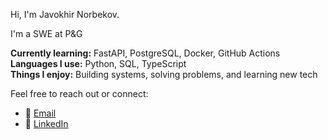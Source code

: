 Hi, I'm Javokhir Norbekov.

I'm a SWE at P&G

**Currently learning:** FastAPI, PostgreSQL, Docker, GitHub Actions  
**Languages I use:** Python, SQL, TypeScript  
**Things I enjoy:** Building systems, solving problems, and learning new tech

Feel free to reach out or connect:

- 📧 [Email](mailto:rezuonyx@gmail.com)  
- 🔗 [LinkedIn](https://www.linkedin.com/in/javokhir-norbekov/)  
